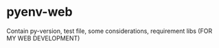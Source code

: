 # pyenv-web
Contain py-version, test file, some considerations, requirement libs (FOR MY WEB DEVELOPMENT)
